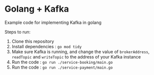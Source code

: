 # Golang + Kafka

Example code for implementing Kafka in golang

Steps to run:

1. Clone this repository
2. Install dependencies : `go mod tidy`
3. Make sure Kafka is running, and change the value of `brokerAddress`, `readTopic` and `writeTopic` to the address of your Kafka instance
4. Run the code : `go run ./service-booking/main.go`
5. Run the code : `go run ./service-payment/main.go`
